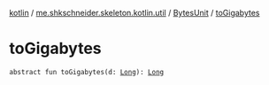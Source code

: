[kotlin](../../index.md) / [me.shkschneider.skeleton.kotlin.util](../index.md) / [BytesUnit](index.md) / [toGigabytes](./to-gigabytes.md)

# toGigabytes

`abstract fun toGigabytes(d: `[`Long`](https://kotlinlang.org/api/latest/jvm/stdlib/kotlin/-long/index.html)`): `[`Long`](https://kotlinlang.org/api/latest/jvm/stdlib/kotlin/-long/index.html)